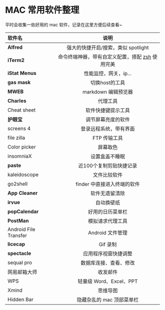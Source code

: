 # MAC 常用软件整理

平时会收集一些好用的 mac 软件，记录在这里方便后续查看~


|  软件名 | 说明 | 
| :--- | :---: |
| **Alfred** | 强大的快捷开启/搜索，类似 spotlight |
| **iTerm2** | 命令终端神器，带有自定义配置，搭配 [zsh](https://ohmyz.sh/) 使用完美 |
| **iStat Menus** | 性能监控，网关，ip... |
| **gas mask** | 切换host的工具 |
| **MWEB** | markdown 编辑预览器 |
| **Charles** | 代理工具 |
| Cheat sheet | 软件快捷键提示工具 |
| **护眼宝** | 调节屏幕亮度的软件 |
| screens 4 | 登录远程系统，带有界面 |
| file zilla | FTP 传输工具 |
| Color picker | 屏幕取色 |
| insomniaX | 设置盒盖不睡眠 |
| **paste** | 近100个复制剪贴快捷记录 |
| kaleidoscope | 文件比较软件 |
| go2shell | finder 中直接进入终端的软件 |
| **App Cleaner** | 软件无遗留清除 |
| **irvue** | 自动换壁纸 |
| **popCalendar** | 好用的日历菜单栏 |
| **PostMan** | 模拟请求代理工具 |
| Android File Transfer | Android 文件管理 |
| **licecap** | Gif 录制 |
| **spectacle** | 应用程序视窗快捷调整 |
| sequal pro | 数据库连接、查看、修改 |
| 网易邮箱大师 | 收发邮件 |
| WPS | 轻量级 Word、Excel、PPT |
| Xmind | 思维导图 |
| Hidden Bar | 隐藏杂乱的 mac 顶部菜单栏 |



 


